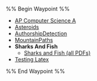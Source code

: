 %% Begin Waypoint %%
- [AP Computer Science A](./AP%20Computer%20Science%20A.md)
- [Asteroids](./Asteroids.md)
- [AuthorshipDetection](./AuthorshipDetection.md)
- [MountainPaths](./MountainPaths.md)
- **Sharks And Fish**
	- [Sharks and Fish (all PDFs)](./Sharks%20And%20Fish/Sharks%20and%20Fish%20(all%20PDFs).md)
- [Testing Latex](./Testing%20Latex.md)

%% End Waypoint %%